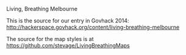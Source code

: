 Living, Breathing Melbourne

This is the source for our entry in Govhack 2014: http://hackerspace.govhack.org/content/living-breathing-melbourne

The source for the map styles is at https://github.com/stevage/LivingBreathingMaps
